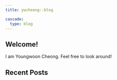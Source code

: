 ```yaml
---
title: ywcheong::blog

cascade:
  type: blog
---
```


## Welcome!

I am Youngwoon Cheong. Feel free to look around!

## Recent Posts